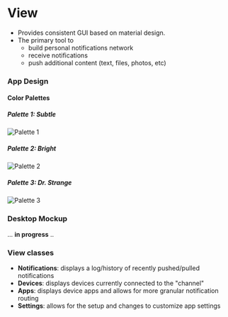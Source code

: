 # View


* Provides consistent GUI based on material design. 
* The primary tool to
    * build personal notifications network
    * receive notifications
    * push additional content (text, files, photos, etc) 


### App Design
#### Color Palettes


##### Palette 1: Subtle
![Palette 1](assets/3.PNG)


##### Palette 2: Bright
![Palette 2](assets/4.PNG)


##### Palette 3: Dr. Strange
![Palette 3](assets/4.PNG)


### Desktop Mockup

... **in progress** ..


### View classes
* **Notifications**: displays a log/history of recently pushed/pulled notifications
* **Devices**: displays devices currently connected to the "channel"
* **Apps**: displays device apps and allows for more granular notification routing
* **Settings**: allows for the setup and changes to customize app settings
